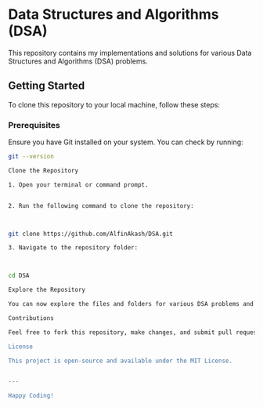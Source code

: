 
# Data Structures and Algorithms (DSA)

This repository contains my implementations and solutions for various Data Structures and Algorithms (DSA) problems.

## Getting Started

To clone this repository to your local machine, follow these steps:

### Prerequisites

Ensure you have Git installed on your system. You can check by running:

```bash
git --version

Clone the Repository

1. Open your terminal or command prompt.


2. Run the following command to clone the repository:



git clone https://github.com/AlfinAkash/DSA.git

3. Navigate to the repository folder:



cd DSA

Explore the Repository

You can now explore the files and folders for various DSA problems and solutions.

Contributions

Feel free to fork this repository, make changes, and submit pull requests if you'd like to contribute!

License

This project is open-source and available under the MIT License.


---

Happy Coding!

